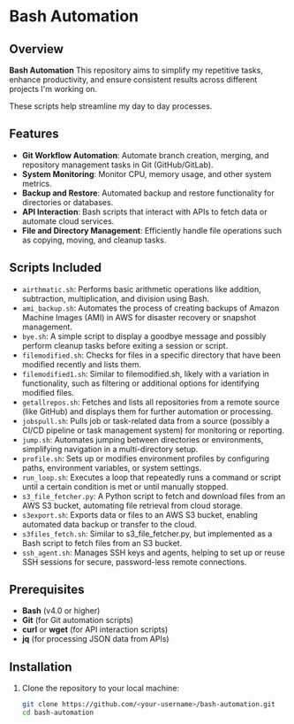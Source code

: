 # Bash Automation

## Overview

**Bash Automation** This repository aims to simplify my repetitive tasks, enhance productivity, and ensure consistent results across different projects I'm working on.

These scripts help streamline my day to day processes.

## Features

- **Git Workflow Automation**: Automate branch creation, merging, and repository management tasks in Git (GitHub/GitLab).
- **System Monitoring**: Monitor CPU, memory usage, and other system metrics.
- **Backup and Restore**: Automated backup and restore functionality for directories or databases.
- **API Interaction**: Bash scripts that interact with APIs to fetch data or automate cloud services.
- **File and Directory Management**: Efficiently handle file operations such as copying, moving, and cleanup tasks.

## Scripts Included

- `airthmatic.sh`: Performs basic arithmetic operations like addition, subtraction, multiplication, and division using Bash.
- `ami_backup.sh`: Automates the process of creating backups of Amazon Machine Images (AMI) in AWS for disaster recovery or snapshot management.
- `bye.sh`: A simple script to display a goodbye message and possibly perform cleanup tasks before exiting a session or script.
- `filemodified.sh`: Checks for files in a specific directory that have been modified recently and lists them.
- `filemodified1.sh`: Similar to filemodified.sh, likely with a variation in functionality, such as filtering or additional options for identifying modified files.
- `getallrepos.sh`: Fetches and lists all repositories from a remote source (like GitHub) and displays them for further automation or processing.
- `jobspull.sh`: Pulls job or task-related data from a source (possibly a CI/CD pipeline or task management system) for monitoring or reporting.
- `jump.sh`: Automates jumping between directories or environments, simplifying navigation in a multi-directory setup.
- `profile.sh`: Sets up or modifies environment profiles by configuring paths, environment variables, or system settings.
- `run_loop.sh`: Executes a loop that repeatedly runs a command or script until a certain condition is met or until manually stopped.
- `s3_file_fetcher.py`: A Python script to fetch and download files from an AWS S3 bucket, automating file retrieval from cloud storage.
- `s3export.sh`: Exports data or files to an AWS S3 bucket, enabling automated data backup or transfer to the cloud.
- `s3files_fetch.sh`: Similar to s3_file_fetcher.py, but implemented as a Bash script to fetch files from an S3 bucket.
- `ssh_agent.sh`: Manages SSH keys and agents, helping to set up or reuse SSH sessions for secure, password-less remote connections.

## Prerequisites

- **Bash** (v4.0 or higher)
- **Git** (for Git automation scripts)
- **curl** or **wget** (for API interaction scripts)
- **jq** (for processing JSON data from APIs)

## Installation

1. Clone the repository to your local machine:

   ```bash
   git clone https://github.com/<your-username>/bash-automation.git
   cd bash-automation
